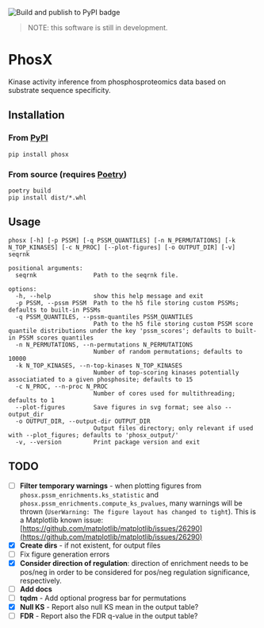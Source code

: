 ![Build and publish to PyPI badge](https://github.com/alussana/phosx/actions/workflows/build-and-publish-to-pypi.yml/badge.svg)

> NOTE: this software is still in development.

# PhosX

Kinase activity inference from phosphosproteomics data based on substrate sequence specificity.

## Installation

### From [PyPI](https://pypi.org)

```
pip install phosx
```


### From source (requires [Poetry](https://python-poetry.org))

```
poetry build
pip install dist/*.whl
```

## Usage

```
phosx [-h] [-p PSSM] [-q PSSM_QUANTILES] [-n N_PERMUTATIONS] [-k N_TOP_KINASES] [-c N_PROC] [--plot-figures] [-o OUTPUT_DIR] [-v] seqrnk
```
```
positional arguments:
  seqrnk                Path to the seqrnk file.

options:
  -h, --help            show this help message and exit
  -p PSSM, --pssm PSSM  Path to the h5 file storing custom PSSMs; defaults to built-in PSSMs
  -q PSSM_QUANTILES, --pssm-quantiles PSSM_QUANTILES
                        Path to the h5 file storing custom PSSM score quantile distributions under the key 'pssm_scores'; defaults to built-in PSSM scores quantiles
  -n N_PERMUTATIONS, --n-permutations N_PERMUTATIONS
                        Number of random permutations; defaults to 10000
  -k N_TOP_KINASES, --n-top-kinases N_TOP_KINASES
                        Number of top-scoring kinases potentially associatiated to a given phosphosite; defaults to 15
  -c N_PROC, --n-proc N_PROC
                        Number of cores used for multithreading; defaults to 1
  --plot-figures        Save figures in svg format; see also --output_dir
  -o OUTPUT_DIR, --output-dir OUTPUT_DIR
                        Output files directory; only relevant if used with --plot_figures; defaults to 'phosx_output/'
  -v, --version         Print package version and exit
```

## TODO

- [ ] **Filter temporary warnings** - when plotting figures from `phosx.pssm_enrichments.ks_statistic` and `phosx.pssm_enrichments.compute_ks_pvalues`, many warnings will be thrown (`UserWarning: The figure layout has changed to tight`). This is a Matplotlib known issue: [https://github.com/matplotlib/matplotlib/issues/26290](https://github.com/matplotlib/matplotlib/issues/26290)
- [x] **Create dirs** - if not existent, for output files
- [ ] Fix figure generation errors
- [x] **Consider direction of regulation**: direction of enrichment needs to be pos/neg in order to be considered for pos/neg regulation significance, respectively.
- [ ] **Add docs**
- [ ] **tqdm** - Add optional progress bar for permutations
- [x] **Null KS** - Report also null KS mean in the output table?
- [ ] **FDR** - Report also the FDR q-value in the output table? 